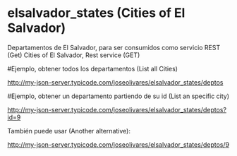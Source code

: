# elsalvador_states  (Cities of El Salvador)
Departamentos de El Salvador, para ser consumidos como servicio REST (Get)
Cities of El Salvador, Rest service (GET)

#Ejemplo, obtener todos los departamentos  (List all Cities)

http://my-json-server.typicode.com/joseolivares/elsalvador_states/deptos

#Ejemplo, obtener un departamento partiendo de su id  (List an specific city)

http://my-json-server.typicode.com/joseolivares/elsalvador_states/deptos?id=9

También puede usar (Another alternative):

http://my-json-server.typicode.com/joseolivares/elsalvador_states/deptos/9

